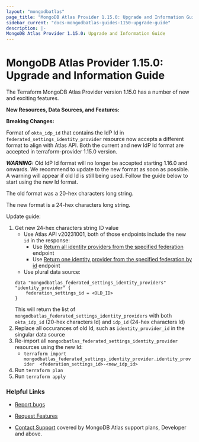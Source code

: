 ```yaml
---
layout: "mongodbatlas"
page_title: "MongoDB Atlas Provider 1.15.0: Upgrade and Information Guide"
sidebar_current: "docs-mongodbatlas-guides-1150-upgrade-guide"
description: |-
MongoDB Atlas Provider 1.15.0: Upgrade and Information Guide
---
```


# MongoDB Atlas Provider 1.15.0: Upgrade and Information Guide

The Terraform MongoDB Atlas Provider version 1.15.0 has a number of new and exciting features.

**New Resources, Data Sources, and Features:**


**Breaking Changes:**

Format of `okta_idp_id` that contains the IdP Id in `federated_settings_identity_provider` resource now accepts a different format to align with Atlas API. Both the current and new IdP Id format are accepted in terraform-provider 1.15.0 version.

***WARNING:*** Old IdP Id format will no longer be accepted starting 1.16.0 and onwards. We recommend to update to the new format as soon as possible. A warning will appear if old Id is still being used. Follow the guide below to start using the new Id format.

The old format was a 20-hex characters long string.

The new format is a 24-hex characters long string.

Update guide: 

1. Get new 24-hex characters string ID value
	- Use Atlas API v20231001, both of those endpoints include the new `id` in the response:
		- Use [Return all identity providers from the specified federation](https://www.mongodb.com/docs/atlas/reference/api-resources-spec/v2/2023-10-01/#tag/Federated-Authentication/operation/listIdentityProviders) endpoint
		- Use [Return one identity provider from the specified federation by id](https://www.mongodb.com/docs/atlas/reference/api-resources-spec/v2/2023-10-01/#tag/Federated-Authentication/operation/listIdentityProviders) endpoint
	- Use plural data source: 
	```
	data "mongodbatlas_federated_settings_identity_providers" "identity_provider" {
  		federation_settings_id = <OLD_ID>
	}
	```
	This will return the list of `mongodbatlas_federated_settings_identity_providers` with both `okta_idp_id` (20-hex characters Id) and `idp_id` (24-hex characters Id)
3. Replace all occurances of old Id, such as `identity_provider_id` in the singular data source
2. Re-import all `mongodbatlas_federated_settings_identity_provider` resources using the new Id: 
	-  `terraform import mongodbatlas_federated_settings_identity_provider.identity_provider  <federation_settings_id>-<new_idp_id>`
3. Run `terraform plan` 
4. Run `terraform apply`


### Helpful Links

* [Report bugs](https://github.com/mongodb/terraform-provider-mongodbatlas/issues)

* [Request Features](https://feedback.mongodb.com/forums/924145-atlas?category_id=370723)

* [Contact Support](https://docs.atlas.mongodb.com/support/) covered by MongoDB Atlas support plans, Developer and above.